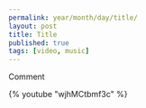 ```yaml
---
permalink: year/month/day/title/
layout: post
title: Title
published: true
tags: [video, music]
---
```


Comment

{% youtube "wjhMCtbmf3c" %}
